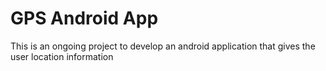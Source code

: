 # GPS Android App

This is an ongoing project to develop an android application that gives the user location information
